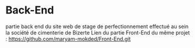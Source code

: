 # Back-End
partie back end du site web de stage de perfectionnement effectué au sein la société de cimenterie de Bizerte
Lien du partie Front-End du même projet : https://github.com/maryam-mokded/Front-End.git
